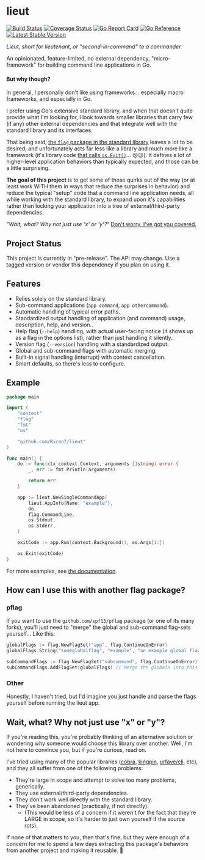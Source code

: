 # lieut

[![Build Status](https://github.com/Rican7/lieut/actions/workflows/main.yml/badge.svg?branch=main)](https://github.com/Rican7/lieut/actions/workflows/main.yml)
[![Coverage Status](https://coveralls.io/repos/github/Rican7/lieut/badge.svg)](https://coveralls.io/github/Rican7/lieut)
[![Go Report Card](https://goreportcard.com/badge/Rican7/lieut)](http://goreportcard.com/report/Rican7/lieut)
[![Go Reference](https://pkg.go.dev/badge/github.com/Rican7/lieut.svg)](https://pkg.go.dev/github.com/Rican7/lieut)
[![Latest Stable Version](https://img.shields.io/github/release/Rican7/lieut.svg?style=flat)](https://github.com/Rican7/lieut/releases)

_Lieut, short for lieutenant, or "second-in-command" to a commander._

An opinionated, feature-limited, no external dependency, "micro-framework" for building command line applications in Go.

#### But why though?

In general, I personally don't like using frameworks... especially macro frameworks, and especially in Go.

I prefer using Go's extensive standard library, and when that doesn't quite provide what I'm looking for, I look towards smaller libraries that carry few (if any) other external dependencies and that integrate well with the standard library and its interfaces.

That being said, [the `flag` package in the standard library](https://pkg.go.dev/flag) leaves a lot to be desired, and unfortunately acts far less like a library and much more like a framework (it's library code [that calls `os.Exit()`](https://github.com/golang/go/blob/go1.21.0/src/flag/flag.go#L1168-L1171)... 😕😖). It defines a lot of higher-level application behaviors than typically expected, and those can be a little surprising.

**The goal of this project** is to get some of those quirks out of the way (or at least work WITH them in ways that reduce the surprises in behavior) and reduce the typical "setup" code that a command line application needs, all while working with the standard library, to expand upon it's capabilities rather than locking your application into a tree of external/third-party dependencies.

_"Wait, what? Why not just use 'x' or 'y'?"_ [Don't worry, I've got you covered.](#wait-what-why-not-just-use-x-or-y)


## Project Status

This project is currently in "pre-release". The API may change.
Use a tagged version or vendor this dependency if you plan on using it.


## Features

 - Relies solely on the standard library.
 - Sub-command applications (`app command`, `app othercommand`).
 - Automatic handling of typical error paths.
 - Standardized output handling of application (and command) usage, description, help, and version..
 - Help flag (`--help`) handling, with actual user-facing notice (it shows up as a flag in the options list), rather than just handling it silently..
 - Version flag (`--version`) handling with a standardized output.
 - Global and sub-command flags with automatic merging.
 - Built-in signal handling (interrupt) with context cancellation.
 - Smart defaults, so there's less to configure.


## Example

```go
package main

import (
	"context"
	"flag"
	"fmt"
	"os"

	"github.com/Rican7/lieut"
)

func main() {
	do := func(ctx context.Context, arguments []string) error {
		_, err := fmt.Println(arguments)

		return err
	}

	app := lieut.NewSingleCommandApp(
		lieut.AppInfo{Name: "example"},
		do,
		flag.CommandLine,
		os.Stdout,
		os.Stderr,
	)

	exitCode := app.Run(context.Background(), os.Args[1:])

	os.Exit(exitCode)
}
```

For more examples, see [the documentation](https://pkg.go.dev/github.com/Rican7/lieut).


## How can I use this with another flag package?

### pflag

If you want to use the `github.com/spf13/pflag` package (or one of its many forks), you'll just need to "merge" the global and sub-command flag-sets yourself... Like this:

```go
globalFlags := flag.NewFlagSet("app", flag.ContinueOnError)
globalFlags.String("someglobalflag", "example", "an example global flag")

subCommandFlags := flag.NewFlagSet("subcommand", flag.ContinueOnError)
subCommandFlags.AddFlagSet(globalFlags) // Merge the globals into this command's flags
```

### Other

Honestly, I haven't tried, but I'd imagine you just handle and parse the flags yourself before running the lieut app.


## Wait, what? Why not just use "x" or "y"?

If you're reading this, you're probably thinking of an alternative solution or wondering why someone would choose this library over another. Well, I'm not here to convince you, but if you're curious, read on.

I've tried using many of the popular libraries ([cobra](https://github.com/spf13/cobra), [kingpin](https://github.com/alecthomas/kingpin), [urfave/cli](https://github.com/urfave/cli), etc), and they all suffer from one of the following problems:

 - They're large in scope and attempt to solve too many problems, generically.
 - They use external/third-party dependencies.
 - They don't work well directly with the standard library.
 - They've been abandoned (practically, if not directly).
	 - (This would be less of a concern if it weren't for the fact that they're LARGE in scope, so it's harder to just own yourself if the source rots).

If none of that matters to you, then that's fine, but they were enough of a concern for me to spend a few days extracting this package's behaviors from another project and making it reusable. 🙂
